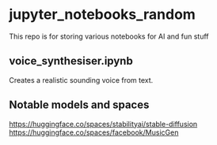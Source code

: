 # jupyter_notebooks_random

This repo is for storing various notebooks for AI and fun stuff

## voice_synthesiser.ipynb

Creates a realistic sounding voice from text.



## Notable models and spaces 

https://huggingface.co/spaces/stabilityai/stable-diffusion
https://huggingface.co/spaces/facebook/MusicGen
